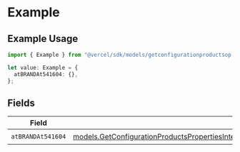 # Example

## Example Usage

```typescript
import { Example } from "@vercel/sdk/models/getconfigurationproductsop.js";

let value: Example = {
  atBRANDAt541604: {},
};
```

## Fields

| Field                                                                                                                                                                                                                                                                        | Type                                                                                                                                                                                                                                                                         | Required                                                                                                                                                                                                                                                                     | Description                                                                                                                                                                                                                                                                  |
| ---------------------------------------------------------------------------------------------------------------------------------------------------------------------------------------------------------------------------------------------------------------------------- | ---------------------------------------------------------------------------------------------------------------------------------------------------------------------------------------------------------------------------------------------------------------------------- | ---------------------------------------------------------------------------------------------------------------------------------------------------------------------------------------------------------------------------------------------------------------------------- | ---------------------------------------------------------------------------------------------------------------------------------------------------------------------------------------------------------------------------------------------------------------------------- |
| `atBRANDAt541604`                                                                                                                                                                                                                                                            | [models.GetConfigurationProductsPropertiesIntegrationsResponse200ApplicationJSONResponseBodyProductsMetadataSchema8AtBRANDAt541604](../models/getconfigurationproductspropertiesintegrationsresponse200applicationjsonresponsebodyproductsmetadataschema8atbrandat541604.md) | :heavy_check_mark:                                                                                                                                                                                                                                                           | N/A                                                                                                                                                                                                                                                                          |